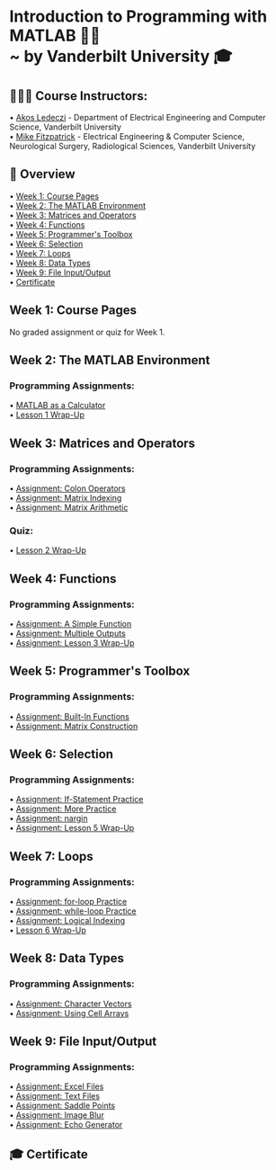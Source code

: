 # Introduction to Programming with MATLAB 👩‍💻<br/> ~ by Vanderbilt University 🎓
## 👨🏻‍🏫 Course Instructors:<br/>
• <a href="https://www.coursera.org/instructor/akosledeczi">Akos Ledeczi</a> - Department of Electrical Engineering and Computer Science, Vanderbilt University<br/>
• <a href="https://www.coursera.org/instructor/mikefitzpatrick">Mike Fitzpatrick</a> - Electrical Engineering & Computer Science, Neurological Surgery, Radiological Sciences, Vanderbilt University<br/>

## 📖 Overview
• <a href="https://github.com/utkarsh-kumar4/Introduction-to-Programming-with-MATLAB/tree/main/Module%201">Week 1: Course Pages</a><br/>
• <a href="https://github.com/utkarsh-kumar4/Introduction-to-Programming-with-MATLAB/tree/main/Module%202">Week 2: The MATLAB Environment</a><br/>
• <a href="">Week 3: Matrices and Operators</a><br/>
• <a href="">Week 4: Functions</a><br/>
• <a href="">Week 5: Programmer's Toolbox</a><br/>
• <a href="">Week 6: Selection</a><br/>
• <a href="">Week 7: Loops</a><br/>
• <a href="">Week 8: Data Types</a><br/>
• <a href="">Week 9: File Input/Output</a><br/>
• <a href="">Certificate</a><br/>

## Week 1: Course Pages
No graded assignment or quiz for Week 1.

## Week 2: The MATLAB Environment
<h3>Programming Assignments:</h3>
• <a href="https://github.com/utkarsh-kumar4/Introduction-to-Programming-with-MATLAB/blob/main/Module%202/matlab_as_a_calculator.m">MATLAB as a Calculator</a><br/>
• <a href="https://github.com/utkarsh-kumar4/Introduction-to-Programming-with-MATLAB/blob/main/Module%202/lesson1_wrapup.m">Lesson 1 Wrap-Up</a><br/>

## Week 3: Matrices and Operators
<h3>Programming Assignments:</h3>
• <a href="https://github.com/utkarsh-kumar4/Introduction-to-Programming-with-MATLAB/blob/main/Module%203/colon_operators.m">Assignment: Colon Operators</a><br/>
• <a href="https://github.com/utkarsh-kumar4/Introduction-to-Programming-with-MATLAB/blob/main/Module%203/matrix_indexing.m">Assignment: Matrix Indexing</a><br/>
• <a href="https://github.com/utkarsh-kumar4/Introduction-to-Programming-with-MATLAB/blob/main/Module%203/matrix_arithmetic.m">Assignment: Matrix Arithmetic</a><br/>
<h3>Quiz:</h3>
• <a href="https://github.com/utkarsh-kumar4/Introduction-to-Programming-with-MATLAB/tree/main/Module%203/lesson2_wrapup">Lesson 2 Wrap-Up</a><br/>

## Week 4: Functions
<h3>Programming Assignments:</h3>
• <a href="https://github.com/utkarsh-kumar4/Introduction-to-Programming-with-MATLAB/blob/main/Module%204/tri_area.m">Assignment: A Simple Function</a><br/>
• <a href="https://github.com/utkarsh-kumar4/Introduction-to-Programming-with-MATLAB/blob/main/Module%204/corners.m">Assignment: Multiple Outputs</a><br/>
• <a href="https://github.com/utkarsh-kumar4/Introduction-to-Programming-with-MATLAB/blob/main/Module%204/taxi_fare.m">Assignment: Lesson 3 Wrap-Up</a><br/>

## Week 5: Programmer's Toolbox
<h3>Programming Assignments:</h3>
• <a href="https://github.com/utkarsh-kumar4/Introduction-to-Programming-with-MATLAB/blob/main/Module%205/minimax.m">Assignment: Built-In Functions</a><br/>
• <a href="https://github.com/utkarsh-kumar4/Introduction-to-Programming-with-MATLAB/blob/main/Module%205/trio.m">Assignment: Matrix Construction</a><br/>

## Week 6: Selection
<h3>Programming Assignments:</h3>
• <a href="https://github.com/utkarsh-kumar4/Introduction-to-Programming-with-MATLAB/blob/main/Module%206/picker.m">Assignment: If-Statement Practice</a><br/>
• <a href="https://github.com/utkarsh-kumar4/Introduction-to-Programming-with-MATLAB/blob/main/Module%206/eligible.m">Assignment: More Practice</a><br/>
• <a href="https://github.com/utkarsh-kumar4/Introduction-to-Programming-with-MATLAB/blob/main/Module%206/under_age.m">Assignment: nargin</a><br/>
• <a href="https://github.com/utkarsh-kumar4/Introduction-to-Programming-with-MATLAB/blob/main/Module%206/valid_date.m">Assignment: Lesson 5 Wrap-Up</a><br/>

## Week 7: Loops
<h3>Programming Assignments:</h3>
• <a href="https://github.com/utkarsh-kumar4/Introduction-to-Programming-with-MATLAB/blob/main/Module%207/halfsum.m">Assignment: for-loop Practice</a><br/>
• <a href="https://github.com/utkarsh-kumar4/Introduction-to-Programming-with-MATLAB/blob/main/Module%207/next_prime.m">Assignment: while-loop Practice</a><br/>
• <a href="https://github.com/utkarsh-kumar4/Introduction-to-Programming-with-MATLAB/blob/main/Module%207/freezing.m">Assignment: Logical Indexing</a><br/>
• <a href="https://github.com/utkarsh-kumar4/Introduction-to-Programming-with-MATLAB/blob/main/Module%207/max_sum.m">Lesson 6 Wrap-Up</a><br/>

## Week 8: Data Types
<h3>Programming Assignments:</h3>
• <a href="">Assignment: Character Vectors</a><br/>
• <a href="">Assignment: Using Cell Arrays</a><br/>

## Week 9: File Input/Output
<h3>Programming Assignments:</h3>
• <a href="">Assignment: Excel Files</a><br/>
• <a href="">Assignment: Text Files</a><br/>
• <a href="">Assignment: Saddle Points</a><br/>
• <a href="">Assignment: Image Blur</a><br/>
• <a href="">Assignment: Echo Generator</a><br/>

## 🎓 Certificate
